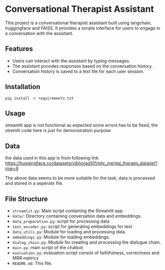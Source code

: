 # Conversational Therapist Assistant

This project is a conversational therapist assistant built using langchain, huggingface and FAISS. It provides a simple interface for users to engage in a conversation with the assistant.

## Features

- Users can interact with the assistant by typing messages.
- The assistant provides responses based on the conversation history.
- Conversation history is saved to a text file for each user session.

## Installation

    
    pip install -r requirements.txt


## Usage

 streamlit app is not functional as expected some errors has to be fixed, the stremlit code here is just for demonstration purpose

 ## Data

the data used in this app is from following link
https://huggingface.co/datasets/vibhorag101/phr_mental_therapy_dataset?row=9

The above data seems to be more suitable for the task, data is processed and stored in a seperate file.


## File Structure

- `streamlit.py`: Main script containing the Streamlit app.
- `data/`: Directory containing conversation data and embeddings.
- `data_preparation.py`: script for processing data
- `text_encoder.py`: script for generating embeddings for text
- `data_utils.py`: Module for loading and processing data.
- `embeddings.py`: Module for loading embeddings.
- `dialog_chain.py`: Module for creating and processing the dialogue chain.
- `main.py`: main script of the chatbot
- `evaluation.py`: evaluation script consist of faithfulness, correctness and MRR metrics
- `README.md`: This file.
